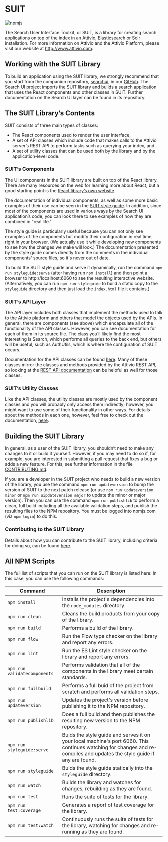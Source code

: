 # SUIT

[![npmjs][npm-badge]][npm]

The Search User Interface Toolkit, or SUIT, is a library for creating search
applications on top of the index in an Attivio, Elasticsearch or Solr installation. For more information
on Attivio and the Attivio Platform, please visit our website at http://www.attivio.com.

## Working with the SUIT Library

To build an application using the SUIT library, we strongly recommend that you
start from the companion repository, [searchui](https://github.com/attivio/searchui),
in our [GitHub](https://github.com/attivio/searchui). The Search UI project
imports the SUIT library and builds a search application that uses the React
components and other classes in SUIT. Further documentation on the Search UI
layer can be found in its repository.

## The SUIT Library’s Contents

SUIT consists of three main types of classes:
* The React components used to render the user interface,
* A set of API classes which include code that makes calls to the Attivio server’s REST API to perform tasks such as querying your index, and
* A set of utility classes that can be used both by the library and by the application-level code.

### SUIT’s Components

The UI components in the SUIT library are built on top of the React library.
There are many resources on the web for learning more about React, but a good
starting point is the [React library’s own website](https://reactjs.org).

The documentation of individual components, as well as some more basic examples of
their use can be seen in the [SUIT style guide](styleguide/index.html). In addition, since most of the components
are used in various ways by the Search UI application’s code, you can look there to
see examples of how they are combined in "real life."

The style guide is particularly useful because you can not only see examples of the components but modify
their configuration in real time, right in your browser. (We actually use it while developing new components to see how
the changes we make will look.) The documentation presented by the style guide comes directly from the comments
in the individual components' source files, so it's never out of date.

To build the SUIT style guide and serve it dynamically, run the command `npm run styleguide:serve`
(after having run `npm install`) and then point a browser to http://localhost:6060 to see the
resulting interactive website. (Alternatively, you can run `npm run styleguide` to build a static
copy to the `styleguide` directory and then just load the `index.html` file it contains.)  

### SUIT’s API Layer

The API layer includes both classes that implement the methods used to talk to the Attivio platform and others that model the objects used by the APIs. In general, there are components (see above) which
encapsulate all of the functionality of the API classes. However, you can see documentation for each of them in its source file. The class you’ll likely find the most interesting is Search, which performs all queries to the back end, but others will be useful, such as AuthUtils, which is where the configuration of SUIT occurs.

Documentation for the API classes can be found [here](api/index.html). Many of these classes mirror the classes and methods provided by the Attivio REST API, so looking at the [REST API documentation](https://answers.attivio.com/display/extranet55/JSON+REST+API) can be helpful as well for those classes.

### SUIT’s Utility Classes

Like the API classes, the utility classes are mostly used by the component classes and you will probably only access them indirectly; however, you might want to use some of their functionality in other ways. For details about the methods in each one, however, feel free to check out the documentation, [here](util/index.html).

## Building the SUIT Library

In general, as a user of the SUIT library, you shouldn’t need to make any
changes to it or build it yourself. However, if you may need to do so if, for example,
you are interested in submitting a pull request that fixes a bug or adds a new feature. For this,
see further information in the file [CONTRIBUTING.md](CONTRIBUTING.md).

If you are a developer in the SUIT project who needs to build a new version of the library, you use the command `npm run updateversion` to bump the version of SUIT to the next patch release (or use `npm run updateversion minor` or `npm run uipdateversion major` to update the minor or major version). Then you can use the command `npm run publishlib` to perform a clean, full build including all the available validation steps, and publish the resulting files to the NPM repository. You must be logged into npmjs.com (via `npm login`) to do this.

### Contributing to the SUIT Library

Details about how you can contribute to the SUIT library, including criteria for doing so, can be found [here](Contributing.md).

## All NPM Scripts
The full list of scripts that you can run on the SUIT library is listed here:
In this case, you can
use the following commands:

| Command | Description |
| ------- | ----------- |
| `npm install` | Installs the project's dependencies into the `node_modules` directory. |
| `npm run clean` | Cleans the build products from your copy of the library. |
| `npm run build` | Performs a build of the library. |
| `npm run flow` | Run the Flow type checker on the library and report any errors. |
| `npm run lint` | Run the ES Lint style checker on the library and report any errors. |
| `npm run validatecomponents` | Performs validation that all of the components in the library meet certain standards. |
| `npm run fullbuild` | Performs a full buid of the project from scratch and performs all validation steps. |
| `npm run updateversion` | Updates the project's version before publishing it to the NPM repository. |
| `npm run publishlib` | Does a full build and then publishes the resulting new version to the NPM repository. |
| `npm run styleguide:serve` | Buids the style guide and serves it on your local machine's port 6060. This continues watching for changes and re-compiles and updates the style guide if any are found. |
| `npm run styleguide` | Buids the style guide statically into the `styleguide` directory. |
| `npm run watch` | Builds the library and watches for changes, rebuilding as they are found. |
| `npm run test ` | Runs the suite of tests for the library. |
| `npm run test:coverage ` | Generates a report of test coverage for the library. |
| `npm run test:watch ` | Continuously runs the suite of tests for the library, watching for changes and re-running as they are found. |

[npm-badge]: https://img.shields.io/npm/v/@attivio/suit.svg
[npm]: https://www.npmjs.org/package/@attivio/suit
